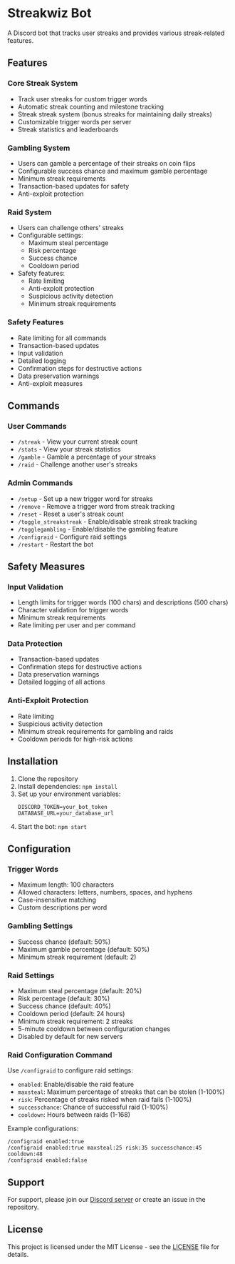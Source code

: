 # Streakwiz Bot

A Discord bot that tracks user streaks and provides various streak-related features.

## Features

### Core Streak System
- Track user streaks for custom trigger words
- Automatic streak counting and milestone tracking
- Streak streak system (bonus streaks for maintaining daily streaks)
- Customizable trigger words per server
- Streak statistics and leaderboards

### Gambling System
- Users can gamble a percentage of their streaks on coin flips
- Configurable success chance and maximum gamble percentage
- Minimum streak requirements
- Transaction-based updates for safety
- Anti-exploit protection

### Raid System
- Users can challenge others' streaks
- Configurable settings:
  - Maximum steal percentage
  - Risk percentage
  - Success chance
  - Cooldown period
- Safety features:
  - Rate limiting
  - Anti-exploit protection
  - Suspicious activity detection
  - Minimum streak requirements

### Safety Features
- Rate limiting for all commands
- Transaction-based updates
- Input validation
- Detailed logging
- Confirmation steps for destructive actions
- Data preservation warnings
- Anti-exploit measures

## Commands

### User Commands
- `/streak` - View your current streak count
- `/stats` - View your streak statistics
- `/gamble` - Gamble a percentage of your streaks
- `/raid` - Challenge another user's streaks

### Admin Commands
- `/setup` - Set up a new trigger word for streaks
- `/remove` - Remove a trigger word from streak tracking
- `/reset` - Reset a user's streak count
- `/toggle_streakstreak` - Enable/disable streak streak tracking
- `/togglegambling` - Enable/disable the gambling feature
- `/configraid` - Configure raid settings
- `/restart` - Restart the bot

## Safety Measures

### Input Validation
- Length limits for trigger words (100 chars) and descriptions (500 chars)
- Character validation for trigger words
- Minimum streak requirements
- Rate limiting per user and per command

### Data Protection
- Transaction-based updates
- Confirmation steps for destructive actions
- Data preservation warnings
- Detailed logging of all actions

### Anti-Exploit Protection
- Rate limiting
- Suspicious activity detection
- Minimum streak requirements for gambling and raids
- Cooldown periods for high-risk actions

## Installation

1. Clone the repository
2. Install dependencies: `npm install`
3. Set up your environment variables:
   ```
   DISCORD_TOKEN=your_bot_token
   DATABASE_URL=your_database_url
   ```
4. Start the bot: `npm start`

## Configuration

### Trigger Words
- Maximum length: 100 characters
- Allowed characters: letters, numbers, spaces, and hyphens
- Case-insensitive matching
- Custom descriptions per word

### Gambling Settings
- Success chance (default: 50%)
- Maximum gamble percentage (default: 50%)
- Minimum streak requirement (default: 2)

### Raid Settings
- Maximum steal percentage (default: 20%)
- Risk percentage (default: 30%)
- Success chance (default: 40%)
- Cooldown period (default: 24 hours)
- Minimum streak requirement: 2 streaks
- 5-minute cooldown between configuration changes
- Disabled by default for new servers

### Raid Configuration Command
Use `/configraid` to configure raid settings:
- `enabled`: Enable/disable the raid feature
- `maxsteal`: Maximum percentage of streaks that can be stolen (1-100%)
- `risk`: Percentage of streaks risked when raid fails (1-100%)
- `successchance`: Chance of successful raid (1-100%)
- `cooldown`: Hours between raids (1-168)

Example configurations:
```
/configraid enabled:true
/configraid enabled:true maxsteal:25 risk:35 successchance:45 cooldown:48
/configraid enabled:false
```

## Support

For support, please join our [Discord server](https://discord.gg/your-invite) or create an issue in the repository.

## License

This project is licensed under the MIT License - see the [LICENSE](LICENSE) file for details.
